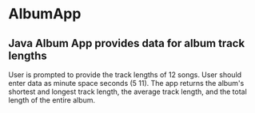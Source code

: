 # AlbumApp

## Java Album App provides data for album track lengths

<p> User is prompted to provide the track lengths of 12 songs.  User should enter data as minute space seconds (5 11).  The app returns the album's shortest and longest track length, the average track length, and the total length of the entire album. 
